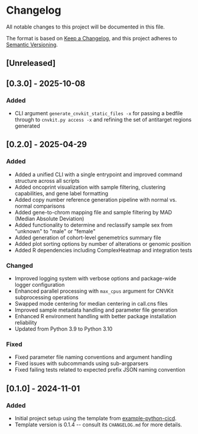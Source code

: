 # Changelog
All notable changes to this project will be documented in this file.

The format is based on [Keep a Changelog](https://keepachangelog.com/en/1.0.0/),
and this project adheres to [Semantic Versioning](https://semver.org/spec/v2.0.0.html).

## [Unreleased]


## [0.3.0] - 2025-10-08
### Added
- CLI argument `generate_cnvkit_static_files -x` for passing a bedfile through to `cnvkit.py access -x` and refining the set of antitarget regions generated 

## [0.2.0] - 2025-04-29
### Added
- Added a unified CLI with a single entrypoint and improved command structure across all scripts
- Added oncoprint visualization with sample filtering, clustering capabilities, and gene label formatting
- Added copy number reference generation pipeline with normal vs. normal comparisons
- Added gene-to-chrom mapping file and sample filtering by MAD (Median Absolute Deviation)
- Added functionality to determine and reclassify sample sex from "unknown" to "male" or "female"
- Added generation of cohort-level genemetrics summary file
- Added plot sorting options by number of alterations or genomic position
- Added R dependencies including ComplexHeatmap and integration tests

### Changed
- Improved logging system with verbose options and package-wide logger configuration
- Enhanced parallel processing with `max_cpus` argument for CNVKit subprocessing operations
- Swapped mode centering for median centering in call.cns files
- Improved sample metadata handling and parameter file generation
- Enhanced R environment handling with better package installation reliability
- Updated from Python 3.9 to Python 3.10

### Fixed
- Fixed parameter file naming conventions and argument handling
- Fixed issues with subcommands using sub-argparsers
- Fixed failing tests related to expected prefix JSON naming convention

## [0.1.0] - 2024-11-01
### Added
- Initial project setup using the template from [example-python-cicd](https://gitlab.internal.sanger.ac.uk/team113sanger/common/example-python-cicd).
- Template version is 0.1.4 -- consult its `CHANGELOG.md` for more details.

